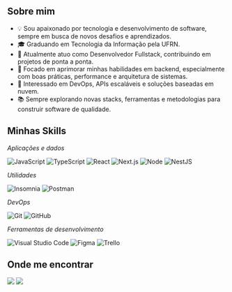 ## Sobre mim

- 💡 Sou apaixonado por tecnologia e desenvolvimento de software, sempre em busca de novos desafios e aprendizados.
- 🎓 Graduando em Tecnologia da Informação pela UFRN.
- 💼 Atualmente atuo como Desenvolvedor Fullstack, contribuindo em projetos de ponta a ponta.
- 🌱 Focado em aprimorar minhas habilidades em backend, especialmente com boas práticas, performance e arquitetura de sistemas.
- 🚀 Interessado em DevOps, APIs escaláveis e soluções baseadas em nuvem.
- 📚 Sempre explorando novas stacks, ferramentas e metodologias para construir software de qualidade.

## Minhas Skills

*Aplicações e dados*

![JavaScript](https://img.shields.io/badge/JavaScript-323330?style=for-the-badge&logo=javascript&logoColor=F7DF1E)
![TypeScript](https://img.shields.io/badge/TypeScript-007ACC?style=for-the-badge&logo=typescript&logoColor=white)
![React](https://img.shields.io/badge/React-20232A?style=for-the-badge&logo=react&logoColor=61DAFB)
![Next.js](https://img.shields.io/badge/Next.js-1a1a1a?style=for-the-badge&logo=next.js&logoColor=white)
![Node](https://img.shields.io/badge/Node.js-43853D?style=for-the-badge&logo=node.js&logoColor=white)
![NestJS](https://img.shields.io/badge/NestJS-E0234E?style=for-the-badge&logo=nestjs&logoColor=white)

*Utilidades*

![Insomnia](https://img.shields.io/badge/Insomnia-892CA0?style=for-the-badge&logo=insomnia&logoColor=white)
![Postman](https://img.shields.io/badge/Postman-D9281A?style=for-the-badge&logo=postman&logoColor=white)

*DevOps*

![Git](https://img.shields.io/badge/Git-D14836?style=for-the-badge&logo=git&logoColor=white)
![GitHub](https://img.shields.io/badge/GitHub-100000?style=for-the-badge&logo=github&logoColor=white)

*Ferramentas de desenvolvimento*

![Visual Studio Code](https://img.shields.io/badge/Visual%20Studio%20Code-007ACC?style=for-the-badge&logo=visual-studio-code&logoColor=white)
![Figma](https://img.shields.io/badge/Figma-892CA0?style=for-the-badge&logo=figma&logoColor=white)
![Trello](https://img.shields.io/badge/Trello-007ACC?style=for-the-badge&logo=trello&logoColor=white)


## Onde me encontrar

<a href="https://www.linkedin.com/in/mgsoutodelira" target="_blank"><img loading="lazy" src="https://img.shields.io/badge/-LinkedIn-%230077B5?style=for-the-badge&logo=linkedin&logoColor=white" target="_blank"></a>
<a href="https://matheusfreitas.dev.br" target="_blank"><img loading="lazy" src="https://img.shields.io/badge/-Portfólio-%23F7DF1E?style=for-the-badge&logo=linkedin&logoColor=white" target="_blank"></a> 
